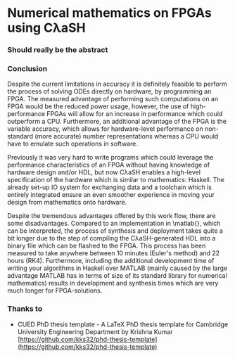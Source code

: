# Numerical mathematics on FPGAs using CλaSH

### Should really be the abstract

### Conclusion
Despite the current limitations in accuracy it is definitely feasible to perform the process of solving ODEs directly on hardware, by programming an FPGA. The measured advantage of performing such computations on an FPGA would be the reduced power usage, however, the use of high-performance FPGAs will allow for an increase in performance which could outperform a CPU. Furthermore, an additional advantage of the FPGA is the variable accuracy, which allows for hardware-level performance on non-standard (more accurate) number representations whereas a CPU would have to emulate such operations in software.

Previously it was very hard to write programs which could leverage the performance characteristics of an FPGA without having knowledge of hardware design and/or HDL, but now CλaSH enables a high-level specification of the hardware which is similar to mathematics: Haskell. The already set-up IO system for exchanging data and a toolchain which is entirely integrated ensure an even smoother experience in moving your design from mathematics onto hardware. 

Despite the tremendous advantages offered by this work flow, there are some disadvantages. Compared to an implementation in \matlab{}, which can be interpreted, the process of synthesis and deployment takes quite a bit longer due to the step of compiling the CλaSH-generated HDL into a binary file which can be flashed to the FPGA. This process has been measured to take anywhere between 10 minutes (Euler's method) and 22 hours (RK4). Furthermore, including the additional development time of writing your algorithms in Haskell over MATLAB (mainly caused by the large advantage MATLAB has in terms of size of its standard library for numerical mathematics) results in development and synthesis times which are very much longer for FPGA-solutions.

### Thanks to
* CUED PhD thesis template - A LaTeX PhD thesis template for Cambridge University Engineering Department by Krishna Kumar [https://github.com/kks32/phd-thesis-template](https://github.com/kks32/phd-thesis-template)
